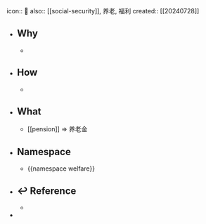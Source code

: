 icon:: 📄
also:: [[social-security]], 养老, 福利
created:: [[20240728]]

- ## Why
  -
- ## How
  -
- ## What
  - [[pension]] => 养老金
- ## Namespace
  - {{namespace welfare}}
- ## ↩ Reference
  -
-